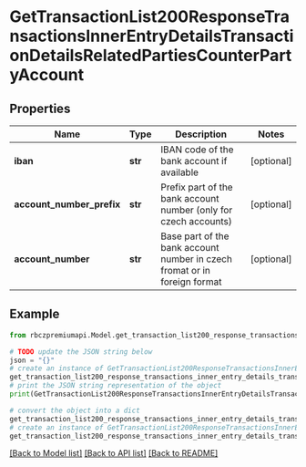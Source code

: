 # GetTransactionList200ResponseTransactionsInnerEntryDetailsTransactionDetailsRelatedPartiesCounterPartyAccount


## Properties

Name | Type | Description | Notes
------------ | ------------- | ------------- | -------------
**iban** | **str** | IBAN code of the bank account if available | [optional] 
**account_number_prefix** | **str** | Prefix part of the bank account number (only for czech accounts) | [optional] 
**account_number** | **str** | Base part of the bank account number in czech fromat or in foreign format | [optional] 

## Example

```python
from rbczpremiumapi.Model.get_transaction_list200_response_transactions_inner_entry_details_transaction_details_related_parties_counter_party_account import GetTransactionList200ResponseTransactionsInnerEntryDetailsTransactionDetailsRelatedPartiesCounterPartyAccount

# TODO update the JSON string below
json = "{}"
# create an instance of GetTransactionList200ResponseTransactionsInnerEntryDetailsTransactionDetailsRelatedPartiesCounterPartyAccount from a JSON string
get_transaction_list200_response_transactions_inner_entry_details_transaction_details_related_parties_counter_party_account_instance = GetTransactionList200ResponseTransactionsInnerEntryDetailsTransactionDetailsRelatedPartiesCounterPartyAccount.from_json(json)
# print the JSON string representation of the object
print(GetTransactionList200ResponseTransactionsInnerEntryDetailsTransactionDetailsRelatedPartiesCounterPartyAccount.to_json())

# convert the object into a dict
get_transaction_list200_response_transactions_inner_entry_details_transaction_details_related_parties_counter_party_account_dict = get_transaction_list200_response_transactions_inner_entry_details_transaction_details_related_parties_counter_party_account_instance.to_dict()
# create an instance of GetTransactionList200ResponseTransactionsInnerEntryDetailsTransactionDetailsRelatedPartiesCounterPartyAccount from a dict
get_transaction_list200_response_transactions_inner_entry_details_transaction_details_related_parties_counter_party_account_from_dict = GetTransactionList200ResponseTransactionsInnerEntryDetailsTransactionDetailsRelatedPartiesCounterPartyAccount.from_dict(get_transaction_list200_response_transactions_inner_entry_details_transaction_details_related_parties_counter_party_account_dict)
```
[[Back to Model list]](../README.md#documentation-for-models) [[Back to API list]](../README.md#documentation-for-api-endpoints) [[Back to README]](../README.md)


